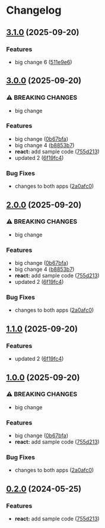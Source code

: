# Changelog

## [3.1.0](https://github.com/guyderriman-ship-it/release-please-monorepo-example/compare/hello-react@v3.0.0...hello-react@v3.1.0) (2025-09-20)


### Features

* big change 6 ([511e9e6](https://github.com/guyderriman-ship-it/release-please-monorepo-example/commit/511e9e6eefe04720dcd0e2c8da07934884906173))

## [3.0.0](https://github.com/guyderriman-ship-it/release-please-monorepo-example/compare/hello-react@v2.0.0...hello-react@v3.0.0) (2025-09-20)


### ⚠ BREAKING CHANGES

* big change

### Features

* big change ([0b67bfa](https://github.com/guyderriman-ship-it/release-please-monorepo-example/commit/0b67bfac8f16057b6748391e06f6294d34514839))
* big change 4 ([b8853b7](https://github.com/guyderriman-ship-it/release-please-monorepo-example/commit/b8853b7978d2edcdced3c1a1f4a0992e278b938c))
* **react:** add sample code ([755d213](https://github.com/guyderriman-ship-it/release-please-monorepo-example/commit/755d2133dde08b8e1aeb2012256ee58b934fc346))
* updated 2 ([6f19fc4](https://github.com/guyderriman-ship-it/release-please-monorepo-example/commit/6f19fc458ec8497dad255bab850ea766122a5db1))


### Bug Fixes

* changes to both apps ([2a0afc0](https://github.com/guyderriman-ship-it/release-please-monorepo-example/commit/2a0afc030b9987e0f6bf5cf0d9fd13d127e8f377))

## [2.0.0](https://github.com/guyderriman-ship-it/release-please-monorepo-example/compare/hello-react@v1.1.0...hello-react@v2.0.0) (2025-09-20)


### ⚠ BREAKING CHANGES

* big change

### Features

* big change ([0b67bfa](https://github.com/guyderriman-ship-it/release-please-monorepo-example/commit/0b67bfac8f16057b6748391e06f6294d34514839))
* big change 4 ([b8853b7](https://github.com/guyderriman-ship-it/release-please-monorepo-example/commit/b8853b7978d2edcdced3c1a1f4a0992e278b938c))
* **react:** add sample code ([755d213](https://github.com/guyderriman-ship-it/release-please-monorepo-example/commit/755d2133dde08b8e1aeb2012256ee58b934fc346))
* updated 2 ([6f19fc4](https://github.com/guyderriman-ship-it/release-please-monorepo-example/commit/6f19fc458ec8497dad255bab850ea766122a5db1))


### Bug Fixes

* changes to both apps ([2a0afc0](https://github.com/guyderriman-ship-it/release-please-monorepo-example/commit/2a0afc030b9987e0f6bf5cf0d9fd13d127e8f377))

## [1.1.0](https://github.com/guyderriman-ship-it/release-please-monorepo-example/compare/hello-react@v1.0.0...hello-react@v1.1.0) (2025-09-20)


### Features

* updated 2 ([6f19fc4](https://github.com/guyderriman-ship-it/release-please-monorepo-example/commit/6f19fc458ec8497dad255bab850ea766122a5db1))

## [1.0.0](https://github.com/guyderriman-ship-it/release-please-monorepo-example/compare/hello-react@v0.2.0...hello-react@v1.0.0) (2025-09-20)


### ⚠ BREAKING CHANGES

* big change

### Features

* big change ([0b67bfa](https://github.com/guyderriman-ship-it/release-please-monorepo-example/commit/0b67bfac8f16057b6748391e06f6294d34514839))
* **react:** add sample code ([755d213](https://github.com/guyderriman-ship-it/release-please-monorepo-example/commit/755d2133dde08b8e1aeb2012256ee58b934fc346))


### Bug Fixes

* changes to both apps ([2a0afc0](https://github.com/guyderriman-ship-it/release-please-monorepo-example/commit/2a0afc030b9987e0f6bf5cf0d9fd13d127e8f377))

## [0.2.0](https://github.com/amarjanica/release-please-monorepo-example/compare/hello-react-v0.1.0...hello-react@v0.2.0) (2024-05-25)


### Features

* **react:** add sample code ([755d213](https://github.com/amarjanica/release-please-monorepo-example/commit/755d2133dde08b8e1aeb2012256ee58b934fc346))
